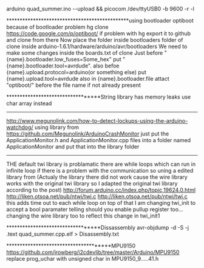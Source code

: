 arduino quad_summer.ino --upload && picocom /dev/ttyUSB0 -b 9600 -r -l

**********************************************using bootloader optiboot because of bootloader problem
hg clone https://code.google.com/p/optiboot/
if problem with hg export it to github and clone from there
Now place the folder inside bootloaders folder of clone inside arduino-1.6.1/hardware/arduino/avr/bootloaders
We need to make some changes inside the boards.txt of clone
Just before "{name}.bootloader.low_fuses=Some_hex" put "{name}.bootloader.tool=avrdude".
also befoe {name}.upload.protocol=arduino(or something else) put {name}.upload.tool=avrdude
also in {name}.bootloader.file attact "optiboot/" before the file name if not already present

**********************************String library has memory leaks
use char array instead

*****************************
http://www.megunolink.com/how-to-detect-lockups-using-the-arduino-watchdog/
using library from https://github.com/Megunolink/ArduinoCrashMonitor
just put the ApplicationMonitor.h and ApplicationMonitor.cpp files into a folder named ApplicationMonitor
and put that into the library folder


***********************************
THE default twi library is problamatic there are while loops which can run in infinite loop
if there is a problem with the communication
so uning a edited library from (Actualy the library there did not work cause the wire library works with the original twi library so I adapted the original twi library according to the post)
http://forum.arduino.cc/index.php/topic,19624.0.html
http://liken.otsoa.net/pub/ntwi/twi.c
http://liken.otsoa.net/pub/ntwi/twi.c
this adds time out to each while loop
on top of that I am changing twi_init to accept a bool paramater telling should you
enable pullup register too... changing the wire library too to reflect this change in twi_init1

**********************************Dissassembly
avr-objdump -d -S -j .text quad_summer.cpp.elf > Disassembly.txt


**************************************MPU9150
https://github.com/jrowberg/i2cdevlib/tree/master/Arduino/MPU9150
replace prog_uchar with unsigned char in MPU9150_9.....41.h
